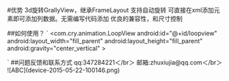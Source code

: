 #优势
3d旋转GrallyView，继承FrameLayout
支持自动旋转
可直接在xml添加元素即可添加列数据。无需编写代码添加
优良的兼容性，和尺寸控制

##如何使用？
`
 <com.cry.animation.LoopView
        android:id="@+id/loopview"
        android:layout_width="fill_parent"
        android:layout_height="fill_parent"
        android:gravity="center_vertical"
        >
  <!--  此处添加你的布局元素，可以用layout包裹 --!>
       <ImageView
         android:layout_width="130dp"
         android:layout_height="20dp"
         android:scaleType="fitXY"
         android:paddingLeft="20dp"
         android:paddingRight="20dp"
         android:src="@drawable/image_shader"/>
       <ImageView
                android:layout_width="130dp"
                android:layout_height="20dp"
                android:scaleType="fitXY"
                android:paddingLeft="20dp"
                android:paddingRight="20dp"
                android:src="@drawable/image_shader"/>
       <ImageView
                android:layout_width="130dp"
                android:layout_height="20dp"
                android:scaleType="fitXY"
                android:paddingLeft="20dp"
                android:paddingRight="20dp"
                android:src="@drawable/image_shader"/>
 </com.cry.animation.LoopView>
 `
 ##问题反馈和联系方式
 qq:347284221＜/br＞
 邮箱:zhuxiujia@qq.com＜/br＞

![ABC](device-2015-05-22-100146.png)